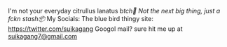 I'm not your everyday citrullus lanatus b*tch🍂
*Not the next big thing, just a f*ckn stash📦*
My Socials:
The blue bird thingy site: https://twitter.com/suikagang
Googol mail? sure hit me up at suikagang7@gmail.com
